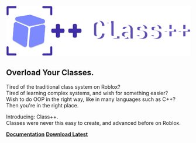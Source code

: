 <img src="./.github/images/classppiconextended.svg" alt="Class++">

## Overload Your Classes.

Tired of the traditional class system on Roblox?<br>
Tired of learning complex systems, and wish for something easier?<br>
Wish to do OOP in the right way, like in many languages such as C++?<br>
Then you're in the right place.

Introducing: Class++.<br>
Classes were never this easy to create, and advanced before on Roblox.

**[Documentation](https://tenebrisnoctua.github.io/ClassPP/)** **[Download Latest]()**
